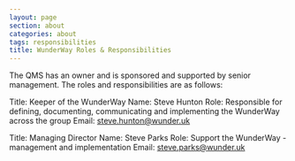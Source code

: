 ```yaml
---
layout: page
section: about
categories: about
tags: responsibilities
title: WunderWay Roles & Responsibilities
---
```


The QMS has an owner and is sponsored and supported by senior management. The roles and responsibilities are as follows:

Title: Keeper of the WunderWay
Name: Steve Hunton
Role: Responsible for defining, documenting, communicating and implementing the WunderWay across the group
Email: steve.hunton@wunder.uk


Title: Managing Director
Name: Steve Parks
Role: Support the WunderWay - management and implementation
Email: steve.parks@wunder.uk


